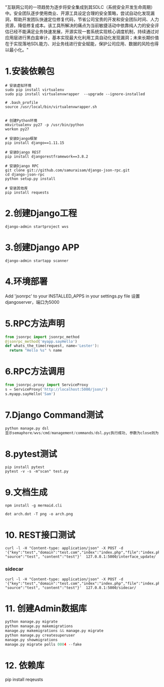 

"互联网公司的一项趋势为逐步将安全集成到其SDLC（系统安全开发生命周期）中。安全团队逐步使用商业、开源工具设定合理的安全策略，尝试自动化发现漏洞，帮助开发团队快速定位修复代码，节省公司宝贵的开发和安全团队时间、人力资源，降低修复成本。该工具所解决的痛点为当前敏捷活动中依靠纯人力的安全评估已经不能满足业务快速发展，开源实现一套系统实现核心调度机制，持续通过对应用层进行黑白盒审计，基本实现最大化利用工具自动化发现漏洞；未来长期价值在于实现落地SDL能力、对业务线进行安全赋能，保护公司应用、数据的风险也得以最小化。"



# 1.安装依赖包 

```
# 安装虚拟环境
sudo pip install virtualenv
sudo pip install virtualenvwrapper  --upgrade --ignore-installed

# .bash_profile
source /usr/local/bin/virtualenvwrapper.sh


# 创建Python环境
mkvirtualenv py27 -p /usr/bin/python
workon py27

# 安装Django框架
pip install django==1.11.15

# 安装Django REST
pip install djangorestframework==3.8.2

# 安装Django RPC
git clone git://github.com/samuraisam/django-json-rpc.git
cd django-json-rpc
python setup.py install

# 安装其他库
pip install requests
```

# 2.创建Django工程
```
django-admin startproject wvs
```

# 3.创建Django APP

```
django-admin startapp scanner
```

# 4.环境部署 

Add 'jsonrpc' to your INSTALLED_APPS in your settings.py file
设置djangoserver，端口为5000

# 5.RPC方法声明

```python
from jsonrpc import jsonrpc_method
@jsonrpc_method('myapp.sayHello')
def whats_the_time(request, name='Lester'):
  return "Hello %s" % name
```

# 6.RPC方法调用
```python
from jsonrpc.proxy import ServiceProxy
s = ServiceProxy('http://localhost:5000/json/')
s.myapp.sayHello('Sam') 
```

# 7.Django Command测试
```python
python manage.py dsl
显示semaphore/wvs/cmd/management/commands/dsl.pyc执行成功, 参数为close则为成功

```

# 8.pytest测试
```
pip install pytest
pytest -v -s -m"scan" test.py
```

# 9.文档生成
```
npm install -g mermaid.cli

dot arch.dot -T png -o arch.png
```

# 10. REST接口测试
```
curl -l -H "Content-type: application/json" -X POST -d '{"key":"test","domain":"test.com","index":"index.php","file":"index.php","params":"key1,key2,key3", "source":"test", "content":"test"}'  127.0.0.1:5000/interface_update/
```

### sidecar
```
curl -l -H "Content-type: application/json" -X POST -d '{"key":"test","domain":"test.com","index":"index.php","file":"index.php","params":"key1,key2,key3", "source":"test", "content":"test"}'  127.0.0.1:5000/sidecar/
```


# 11. 创建Admin数据库
```python
python manage.py migrate
python manage.py makemigrations
manage.py makemigrations && manage.py migrate
python manage.py createsuperuser
manage.py showmigrations
manage.py migrate polls 0004 --fake
```

# 12. 依赖库

pip install reqeusts

